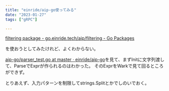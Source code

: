 ```yaml
---
title: "einride/aip-go使ってみる"
date: "2023-01-27"
tags: ["gRPC"]

---
```


[filtering package - go.einride.tech/aip/filtering - Go Packages](https://pkg.go.dev/go.einride.tech/aip/filtering)

を使おうとしてみたけれど、よくわからない。

[aip-go/parser_test.go at master · einride/aip-go](https://github.com/einride/aip-go/blob/master/filtering/parser_test.go)を見て、まずInitに文字列渡して、ParseでExprが作られるのはわかった。
そのExprをWarkで見て回るところができず。

とりあえず、入力パターンを制限してstrings.Splitとかでしのいでおく。
